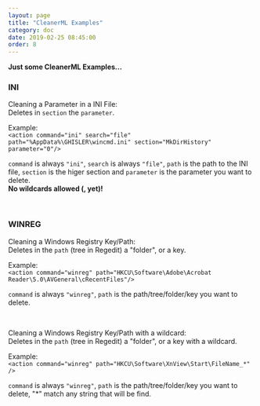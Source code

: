 ```yaml
---
layout: page
title: "CleanerML Examples"
category: doc
date: 2019-02-25 08:45:00
order: 8
---
```


**Just some CleanerML Examples...**

### INI

Cleaning a Parameter in a INI File:  
Deletes in `section` the `parameter`.

Example:  
```<action command="ini" search="file" path="%AppData%\GHISLER\wincmd.ini" section="MkDirHistory" parameter="0"/>```

`command` is always `"ini"`, `search` is always `"file"`, `path` is the path to the INI file, `section` is the higer section and `parameter` is the parameter you want to delete.  
**No wildcards allowed (, yet)!**

<br>

### WINREG

Cleaning a Windows Registry Key/Path:  
Deletes in the `path` (tree in Regedit) a "folder", or a key.

Example:  
```<action command="winreg" path="HKCU\Software\Adobe\Acrobat Reader\5.0\AVGeneral\cRecentFiles"/>```

`command` is always `"winreg"`, `path` is the path/tree/folder/key you want to delete.

<br>

Cleaning a Windows Registry Key/Path with a wildcard:  
Deletes in the `path` (tree in Regedit) a "folder", or a key with a wildcard.

Example:  
```<action command="winreg" path="HKCU\Software\XnView\Start\FileName_*" />```

`command` is always `"winreg"`, `path` is the path/tree/folder/key you want to delete, "*" match any string that will be find.

<br>


